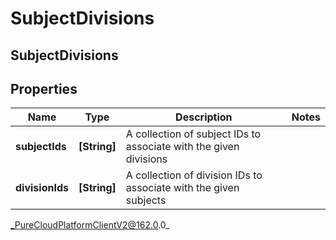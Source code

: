 # SubjectDivisions

## SubjectDivisions

## Properties

|Name | Type | Description | Notes|
|------------ | ------------- | ------------- | -------------|
| **subjectIds** | **[String]** | A collection of subject IDs to associate with the given divisions | |
| **divisionIds** | **[String]** | A collection of division IDs to associate with the given subjects | |



_PureCloudPlatformClientV2@162.0.0_
